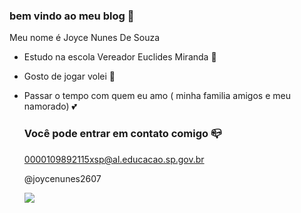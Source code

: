 ### bem vindo ao meu blog 💜 

Meu nome é Joyce Nunes De Souza

- Estudo na escola Vereador Euclides Miranda 🏫
- Gosto de jogar volei 🏅
- Passar o tempo com  quem eu amo ( minha familia amigos e meu namorado) 💕
  

  ### Você pode entrar em contato comigo 📪

  0000109892115xsp@al.educacao.sp.gov.br

  @joycenunes2607

  ![](https://media1.tenor.com/m/HCuR3pvHqdsAAAAC/um-drag-ih-ines-brasil.gif)
 
